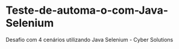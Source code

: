 # Teste-de-automa-o-com-Java-Selenium
Desafio com 4 cenários  utilizando Java Selenium - Cyber Solutions
